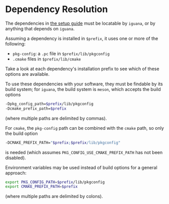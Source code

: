# Dependency Resolution

The dependencies in [the setup guide](setup.md) must be locatable by `iguana`, or
by anything that depends on `iguana`.

Assuming a dependency is installed in `$prefix`, it uses one or more of the following:
- `pkg-config`: a `.pc` file in `$prefix/lib/pkgconfig`
- `.cmake` files in `$prefix/lib/cmake`

Take a look at each dependency's installation prefix to see which of these options
are available.

To use these dependencies with your software, they must be findable by its build system;
for `iguana`, the build system is `meson`, which accepts the build options
```bash
-Dpkg_config_path=$prefix/lib/pkgconfig
-Dcmake_prefix_path=$prefix
```
(where multiple paths are delimited by commas).

For `cmake`, the `pkg-config` path can be combined with the `cmake` path, so only the
build option
```bash
-DCMAKE_PREFIX_PATH="$prefix;$prefix/lib/pkgconfig"
```
is needed (which assumes `PKG_CONFIG_USE_CMAKE_PREFIX_PATH` has not been disabled).

Environment variables may be used instead of build options for a general approach:
```bash
export PKG_CONFIG_PATH=$prefix/lib/pkgconfig
export CMAKE_PREFIX_PATH=$prefix
```
(where multiple paths are delimited by colons).

